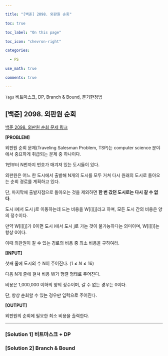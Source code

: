 ```yaml
---

title: "[백준] 2098. 외판원 순회"

toc: true

toc_label: "On this page"

toc_icon: "chevron-right"

categories:

  - PS

use_math: true

comments: true

---
```


`Tags` 비트마스크, DP, Branch & Bound, 분기한정법

## [백준] 2098. 외판원 순회

[백준 2098. 외판원 순회 문제 링크](https://www.acmicpc.net/problem/2098)

**[PROBLEM]**

외판원 순회 문제(Traveling Salesman Problem, TSP)는 computer science 분야에서 중요하게 취급되는 문제 중 하나이다.

1번부터 N번까지 번호가 매겨져 있는 도시들이 있다.

외판원은 어느 한 도시에서 출발해 N개의 도시를 모두 거쳐 다시 원래의 도시로 돌아오는 순회 경로를 계획하고 있다.

단, 마지막에 출발지점으로 돌아오는 것을 제외하면 **한 번 갔던 도시로는 다시 갈 수 없다**.

도시 i에서 도시 j로 이동하는데 드는 비용을 W[i][j]라고 하며, 모든 도시 간의 비용은 양의 정수이다.

만약 W[i][j]가 0이면 도시 i에서 도시 j로 가는 것이 불가능하다는 의미이며, W[i][i]는 항상 0이다.

이때 외판원이 갈 수 있는 경로의 비용 중 최소 비용을 구하여라.

**[INPUT]**

첫째 줄에 도시의 수 N이 주어진다. ($1 \leq N \leq 16$)

다음 N개 줄에 걸쳐 비용 W가 행렬 형태로 주어진다.

비용은 1,000,000 이하의 양의 정수이며, 갈 수 없는 경우는 0이다.

단, 항상 순회할 수 있는 경우만 입력으로 주어진다.

**[OUTPUT]**

외판원의 순회에 필요한 최소 비용을 출력한다.

---

### [Solution 1] 비트마스크 + DP







### [Solution 2] Branch & Bound



